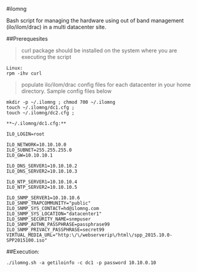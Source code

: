 #ilomng

Bash script for managing the hardware using out of band management (ilo/ilom/drac) in a multi datacenter site.

##Prerequesites
>curl package should be installed on the system where you are executing the script

```
Linux:
rpm -ihv curl
```

>populate ilo/ilom/drac config files for each datacenter in your home directory. Sample config files below

```
mkdir -p ~/.ilomng ; chmod 700 ~/.ilomng
touch ~/.ilomng/dc1.cfg ; 
touch ~/.ilomng/dc2.cfg ; 

**~/.ilomng/dc1.cfg:**

ILO_LOGIN=root

ILO_NETWORK=10.10.10.0
ILO_SUBNET=255.255.255.0
ILO_GW=10.10.10.1

ILO_DNS_SERVER1=10.10.10.2
ILO_DNS_SERVER2=10.10.10.3

ILO_NTP_SERVER1=10.10.10.4
ILO_NTP_SERVER2=10.10.10.5

ILO_SNMP_SERVER1=10.10.10.6
ILO_SNMP_TRAPCOMMUNITY="public"
ILO_SNMP_SYS_CONTACT=hd@ilomng.com
ILO_SNMP_SYS_LOCATION="datacenter1"
ILO_SNMP_SECURITY_NAME=snmpuser
ILO_SNMP_AUTHN_PASSPHRASE=passphrase99
ILO_SNMP_PRIVACY_PASSPHRASE=secret99
VIRTUAL_MEDIA_URL="http:\/\/webserverip\/html\/spp_2015.10.0-SPP2015100.iso"
```

##Execution:
```
./ilomng.sh -a getiloinfo -c dc1 -p password 10.10.0.10
```
